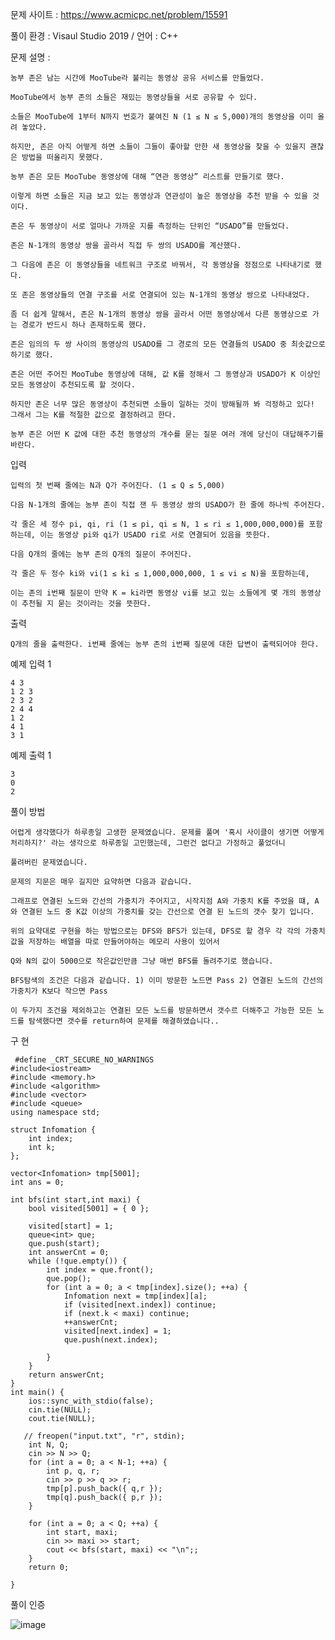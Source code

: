 문제 사이트 : https://www.acmicpc.net/problem/15591

풀이 환경 : Visaul Studio 2019 / 언어 : C++

문제 설명 :

    농부 존은 남는 시간에 MooTube라 불리는 동영상 공유 서비스를 만들었다.
    
    MooTube에서 농부 존의 소들은 재밌는 동영상들을 서로 공유할 수 있다. 
    
    소들은 MooTube에 1부터 N까지 번호가 붙여진 N (1 ≤ N ≤ 5,000)개의 동영상을 이미 올려 놓았다. 
    
    하지만, 존은 아직 어떻게 하면 소들이 그들이 좋아할 만한 새 동영상을 찾을 수 있을지 괜찮은 방법을 떠올리지 못했다.

    농부 존은 모든 MooTube 동영상에 대해 “연관 동영상” 리스트를 만들기로 했다. 
    
    이렇게 하면 소들은 지금 보고 있는 동영상과 연관성이 높은 동영상을 추천 받을 수 있을 것이다.

    존은 두 동영상이 서로 얼마나 가까운 지를 측정하는 단위인 “USADO”를 만들었다. 
    
    존은 N-1개의 동영상 쌍을 골라서 직접 두 쌍의 USADO를 계산했다. 
    
    그 다음에 존은 이 동영상들을 네트워크 구조로 바꿔서, 각 동영상을 정점으로 나타내기로 했다. 
    
    또 존은 동영상들의 연결 구조를 서로 연결되어 있는 N-1개의 동영상 쌍으로 나타내었다. 
    
    좀 더 쉽게 말해서, 존은 N-1개의 동영상 쌍을 골라서 어떤 동영상에서 다른 동영상으로 가는 경로가 반드시 하나 존재하도록 했다.
    
    존은 임의의 두 쌍 사이의 동영상의 USADO를 그 경로의 모든 연결들의 USADO 중 최솟값으로 하기로 했다.

    존은 어떤 주어진 MooTube 동영상에 대해, 값 K를 정해서 그 동영상과 USADO가 K 이상인 모든 동영상이 추천되도록 할 것이다. 
    
    하지만 존은 너무 많은 동영상이 추천되면 소들이 일하는 것이 방해될까 봐 걱정하고 있다! 그래서 그는 K를 적절한 값으로 결정하려고 한다.
    
    농부 존은 어떤 K 값에 대한 추천 동영상의 개수를 묻는 질문 여러 개에 당신이 대답해주기를 바란다.

입력

    입력의 첫 번째 줄에는 N과 Q가 주어진다. (1 ≤ Q ≤ 5,000)

    다음 N-1개의 줄에는 농부 존이 직접 잰 두 동영상 쌍의 USADO가 한 줄에 하나씩 주어진다. 
    
    각 줄은 세 정수 pi, qi, ri (1 ≤ pi, qi ≤ N, 1 ≤ ri ≤ 1,000,000,000)를 포함하는데, 이는 동영상 pi와 qi가 USADO ri로 서로 연결되어 있음을 뜻한다.

    다음 Q개의 줄에는 농부 존의 Q개의 질문이 주어진다. 
    
    각 줄은 두 정수 ki와 vi(1 ≤ ki ≤ 1,000,000,000, 1 ≤ vi ≤ N)을 포함하는데, 
    
    이는 존의 i번째 질문이 만약 K = ki라면 동영상 vi를 보고 있는 소들에게 몇 개의 동영상이 추천될 지 묻는 것이라는 것을 뜻한다.

출력

    Q개의 줄을 출력한다. i번째 줄에는 농부 존의 i번째 질문에 대한 답변이 출력되어야 한다.

예제 입력 1 

    4 3
    1 2 3
    2 3 2
    2 4 4
    1 2
    4 1
    3 1
    
예제 출력 1 

    3
    0
    2
    
풀이 방법 

    어렵게 생각했다가 하루종일 고생한 문제였습니다. 문제를 풀며 '혹시 사이클이 생기면 어떻게 처리하지?' 라는 생각으로 하루종일 고민했는데, 그런건 없다고 가정하고 풀었더니
    
    풀려버린 문제였습니다.
    
    문제의 지문은 매우 길지만 요약하면 다음과 같습니다. 
    
    그래프로 연결된 노드와 간선의 가중치가 주어지고, 시작지점 A와 가중치 K를 주었을 떄, A와 연결된 노드 중 K값 이상의 가중치를 갖는 간선으로 연결 된 노드의 갯수 찾기 입니다.
    
    위의 요약대로 구현을 하는 방법으로는 DFS와 BFS가 있는데, DFS로 할 경우 각 각의 가중치값을 저장하는 배열을 따로 만들어야하는 메모리 사용이 있어서
    
    Q와 N의 값이 5000으로 작은값인만큼 그냥 매번 BFS를 돌려주기로 했습니다.
    
    BFS탐색의 조건은 다음과 같습니다. 1) 이미 방문한 노드면 Pass 2) 연결된 노드의 간선의 가중치가 K보다 작으면 Pass
    
    이 두가지 조건을 제외하고는 연결된 모든 노드를 방문하면서 갯수르 더해주고 가능한 모든 노드를 탐색했다면 갯수를 return하여 문제를 해결하였습니다..
    
 구 현
 
     #define _CRT_SECURE_NO_WARNINGS
    #include<iostream>
    #include <memory.h>
    #include <algorithm>
    #include <vector>
    #include <queue>
    using namespace std;

    struct Infomation {
        int index;
        int k;
    };

    vector<Infomation> tmp[5001];
    int ans = 0;

    int bfs(int start,int maxi) {
        bool visited[5001] = { 0 };

        visited[start] = 1;
        queue<int> que;
        que.push(start);
        int answerCnt = 0;
        while (!que.empty()) {
            int index = que.front();
            que.pop();
            for (int a = 0; a < tmp[index].size(); ++a) {
                Infomation next = tmp[index][a];
                if (visited[next.index]) continue;
                if (next.k < maxi) continue;
                ++answerCnt;
                visited[next.index] = 1;
                que.push(next.index);

            }
        }
        return answerCnt;
    }
    int main() {
        ios::sync_with_stdio(false);
        cin.tie(NULL);
        cout.tie(NULL);

       // freopen("input.txt", "r", stdin);
        int N, Q;
        cin >> N >> Q;
        for (int a = 0; a < N-1; ++a) {
            int p, q, r;
            cin >> p >> q >> r;
            tmp[p].push_back({ q,r });
            tmp[q].push_back({ p,r });
        }

        for (int a = 0; a < Q; ++a) {
            int start, maxi;
            cin >> maxi >> start;
            cout << bfs(start, maxi) << "\n";;
        }
        return 0;

    }
   
   
   
풀이 인증

![image](https://user-images.githubusercontent.com/57944215/205439015-dfc4bf1d-afda-4545-b82f-41abd783e42b.png)
